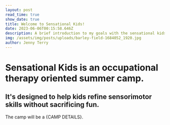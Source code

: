 ```yaml
---
layout: post
read_time: true
show_date: true
title: Welcome to Sensational Kids!
date: 2023-06-06T00:15:58.646Z
description: A brief introduction to my goals with the sensational kids program.
img: /assets/img/posts/uploads/barley-field-1684052_1920.jpg
author: Jenny Terry
---
```

# Sensational Kids is an occupational therapy oriented summer camp.

## It's designed to help kids refine sensorimotor skills without sacrificing fun.

The camp will be a {CAMP DETAILS}.